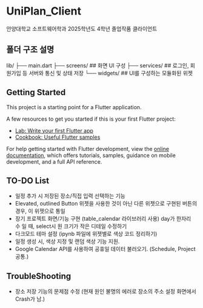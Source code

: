 # UniPlan_Client

안양대학교 소프트웨어학과 2025학년도 4학년 졸업작품 클라이언트

## 폴더 구조 설명

lib/
├── main.dart
├── screens/ ## 화면 UI 구성
├── services/ ## 로그인, 회원가입 등 서버와 통신 및 상태 저장
└── widgets/ ## UI를 구성하는 모듈화된 위젯

## Getting Started

This project is a starting point for a Flutter application.

A few resources to get you started if this is your first Flutter project:

- [Lab: Write your first Flutter app](https://docs.flutter.dev/get-started/codelab)
- [Cookbook: Useful Flutter samples](https://docs.flutter.dev/cookbook)

For help getting started with Flutter development, view the
[online documentation](https://docs.flutter.dev/), which offers tutorials,
samples, guidance on mobile development, and a full API reference.

## TO-DO List

- 일정 추가 시 저장된 장소/직접 입력 선택하는 기능
- Elevated, outlined Button 위젯을 사용한 것이 아닌 다른 위젯으로 구현된 버튼의 경우, 이 위젯으로 통일
- 장기 프로젝트 화면/기능 구현 (table_calendar 라이브러리 사용)
  day가 한자리 수 일 때, select시 원 크기가 작은 디테일 수정하기
- 다크모드 테마 설정 (ipynb 파일에 위젯별로 색상 코드 정리하기)
- 일정 생성 시, 색상 지정 및 랜덤 색상 기능 지원.
- Google Calendar API를 사용하여 공휴일 데이터 불러오기. (Schedule, Project 공통.)

## TroubleShooting

- 장소 저장 기능의 문제점 수정 (현재 원인 불명의 에러로 장소의 주소 설정 화면에서 Crash가 남.)
